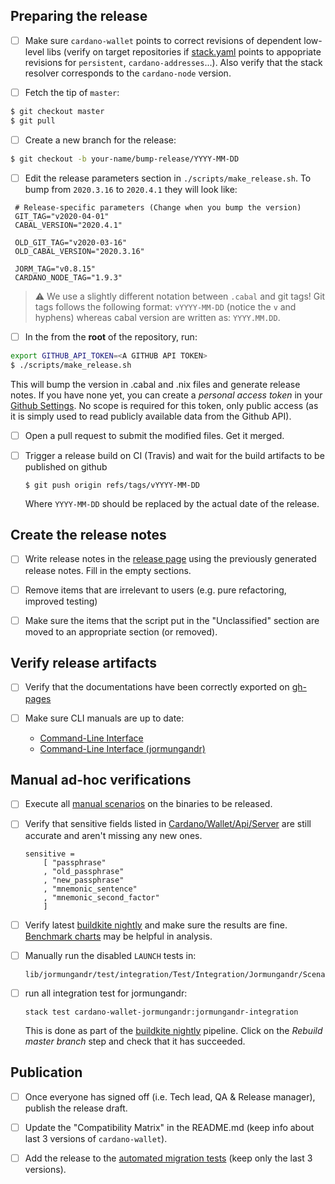 ## Preparing the release
- [ ] Make sure `cardano-wallet` points to correct revisions of dependent low-level libs (verify on target repositories if [stack.yaml](https://github.com/input-output-hk/cardano-wallet/blob/master/stack.yaml#L34-L42) points to appopriate revisions for `persistent`, `cardano-addresses`...). Also verify that the stack resolver corresponds to the `cardano-node` version.

- [ ] Fetch the tip of `master`:

```sh
$ git checkout master
$ git pull
```

- [ ] Create a new branch for the release:

```sh
$ git checkout -b your-name/bump-release/YYYY-MM-DD
```

- [ ] Edit the release parameters section in `./scripts/make_release.sh`. To bump from `2020.3.16` to `2020.4.1` they will look like:
```
 # Release-specific parameters (Change when you bump the version)
 GIT_TAG="v2020-04-01"
 CABAL_VERSION="2020.4.1"

 OLD_GIT_TAG="v2020-03-16"
 OLD_CABAL_VERSION="2020.3.16"

 JORM_TAG="v0.8.15"
 CARDANO_NODE_TAG="1.9.3"
```

> :warning: We use a slightly different notation between `.cabal` and git tags! Git tags follows the following format: `vYYYY-MM-DD` (notice the `v` and hyphens) whereas cabal version are written as: `YYYY.MM.DD`.

- [ ] In the from the **root** of the repository, run:

```bash
export GITHUB_API_TOKEN=<A GITHUB API TOKEN>
$ ./scripts/make_release.sh
```
This will bump the version in .cabal and .nix files and generate release notes. If you have none yet, you can create a _personal access token_ in your [Github Settings](https://github.com/settings/tokens). No scope is required for this token, only public access (as it is simply used to read publicly available data from the Github API).

- [ ] Open a pull request to submit the modified files. Get it merged.

- [ ] Trigger a release build on CI (Travis) and wait for the build artifacts to be published on github
  ```
  $ git push origin refs/tags/vYYYY-MM-DD
  ```
  Where `YYYY-MM-DD` should be replaced by the actual date of the release.

## Create the release notes


- [ ] Write release notes in the [release page](https://github.com/input-output-hk/cardano-wallet/releases) using the previously generated release notes. Fill in the empty sections.

- [ ] Remove items that are irrelevant to users (e.g. pure refactoring, improved testing)

- [ ] Make sure the items that the script put in the "Unclassified" section are moved to an appropriate section (or removed).

## Verify release artifacts

- [ ] Verify that the documentations have been correctly exported on [gh-pages](https://github.com/input-output-hk/cardano-wallet/tree/gh-pages)

- [ ] Make sure CLI manuals are up to date:
  - [Command-Line Interface](https://github.com/input-output-hk/cardano-wallet/wiki/Wallet-command-line-interface)
  - [Command-Line Interface (jormungandr)]( https://github.com/input-output-hk/cardano-wallet/wiki/Wallet-command-line-interface-jormungandr)


## Manual ad-hoc verifications

- [ ] Execute all [manual scenarios](https://github.com/input-output-hk/cardano-wallet/tree/master/test/manual) on the binaries to be released.

- [ ] Verify that sensitive fields listed in [Cardano/Wallet/Api/Server](https://github.com/input-output-hk/cardano-wallet/blob/master/lib/core/src/Cardano/Wallet/Api/Server.hs#L409) are still accurate and aren't missing any new ones.
  ```
  sensitive =
      [ "passphrase"
      , "old_passphrase"
      , "new_passphrase"
      , "mnemonic_sentence"
      , "mnemonic_second_factor"
      ]
  ```

- [ ] Verify latest [buildkite nightly](https://buildkite.com/input-output-hk/cardano-wallet-nightly) and make sure the results are fine. [Benchmark charts](http://cardano-wallet-benchmarks.herokuapp.com/) may be helpful in analysis.

- [ ] Manually run the disabled `LAUNCH` tests in:
  ```
  lib/jormungandr/test/integration/Test/Integration/Jormungandr/Scenario/CLI/Launcher.hs
  ```
- [ ] run all integration test for jormungandr:
  ```
  stack test cardano-wallet-jormungandr:jormungandr-integration
  ```
  This is done as part of the [buildkite nightly](https://buildkite.com/input-output-hk/cardano-wallet-nightly) pipeline. Click on the _Rebuild master branch_ step and check that it has succeeded.
  
## Publication

- [ ] Once everyone has signed off (i.e. Tech lead, QA & Release manager), publish the release draft.

- [ ] Update the "Compatibility Matrix" in the README.md (keep info about last 3 versions of `cardano-wallet`).

- [ ] Add the release to the [automated migration tests](https://github.com/input-output-hk/cardano-wallet/blob/master/nix/migration-tests.nix#L44-L61) (keep only the last 3 versions).  
